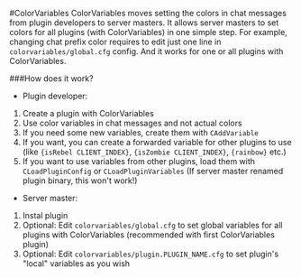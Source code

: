 #ColorVariables
ColorVariables moves setting the colors in chat messages from plugin developers to server masters. It allows server masters to set colors for all plugins (with ColorVariables) in one simple step.
For example, changing chat prefix color requires to edit just one line in `colorvariables/global.cfg` config. And it works for one or all plugins with ColorVariables.

###How does it work?

- Plugin developer:
 1. Create a plugin with ColorVariables
 2. Use color variables in chat messages and not actual colors
 3. If you need some new variables, create them with `CAddVariable`
 4. If you want, you can create a forwarded variable for other plugins to use (like `{isRebel CLIENT_INDEX}`, `{isZombie CLIENT_INDEX}`, `{rainbow}` etc.)
 5. If you want to use variables from other plugins, load them with `CLoadPluginConfig` or `CLoadPluginVariables` (If server master renamed plugin binary, this won't work!)


- Server master:
 1. Instal plugin
 2. Optional: Edit `colorvariables/global.cfg` to set global variables for all plugins with ColorVariables (recommended with first ColorVariables plugin)
 3. Optional: Edit `colorvariables/plugin.PLUGIN_NAME.cfg` to set plugin's "local" variables as you wish
